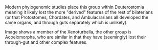 Modern phylogenomic studies place this group within Deuterostomia meaning it likely lost the more "derived" features of the rest of bilaterians (or that Protostomes, Chordates, and Ambulacrarians all developed the same organs, and through guts separately which is unlikely).

Image shows a member of the Xenoturbella, the other group is Acoelomorpha, who are similar in that they have (seemingly) lost their through-gut and other complex features.